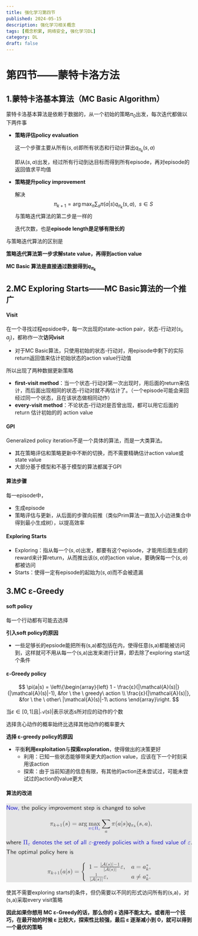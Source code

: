 ```yaml
---
title: 强化学习第四节
published: 2024-05-15
description: 强化学习相关概念
tags: [概念积累, 网络安全, 强化学习DL]
category: DL
draft: false
---
```

# 第四节——蒙特卡洛方法

## 1.蒙特卡洛基本算法（MC Basic Algorithm）

蒙特卡洛基本算法是依赖于数据的，从一个初始的策略$\pi_0$出发，每次迭代都做以下两件事

- **策略评估policy evaluation**

  这一个步骤主要从所有$(s,a)$即所有状态和行动计算出$q_{\pi_k}(s,a)$

  即从$(s,a)$出发，经过所有行动到达目标而得到所有episode，再对episode的返回值求平均值

- **策略提升policy improvement**

  解决
  $$
  \pi_{k+1} = \arg\max_{\pi}\sum_{a}\pi(a|s)q_{\pi_k}(s,a), \ \ s\in S
  $$
  与策略迭代算法的第二步是一样的
  
  迭代次数，也是**episode length是足够有限长的**

与策略迭代算法的区别是

**策略迭代算法第一步求解state value，再得到action value**

**MC Basic 算法是直接通过数据得到$q_{\pi_k}$**

## 2.MC Exploring Starts——MC Basic算法的一个推广

#### Visit

在一个寻找过程epsidoe中，每一次出现的state-action pair，状态-行动对$(s_i,a_j)$，都称作一次**访问visit**

- 对于MC Basic算法，只使用初始的状态-行动对，用episode中剩下的实际return返回值来估计初始状态的action value行动值


所以出现了两种数据更新策略

- **first-visit method**：当一个状态-行动对第一次出现时，用后面的return来估计，而后面出现相同的状态-行动对就不再估计了。（一个episode可能会来回经过同一个状态，且在该状态做相同动作）
- **every-visit method**：不论状态-行动对是否曾出现，都可以用它后面的 return 估计初始的的 action value

#### GPI

Generalized policy iteration不是一个具体的算法，而是一大类算法。

- 其在策略评估和策略更新中不断的切换，而不需要精确估计action value或state value
- 大部分基于模型和不基于模型的算法都属于GPI

#### 算法步骤

每一episode中，

- 生成episode
- 策略评估与更新，从后面的步骤向前推（类似Prim算法一直加入小边进集合中得到最小生成树），以提高效率

#### Exploring Starts

- Exploring：指从每一个$(s,a)$出发，都要有这个episode，才能用后面生成的reward来计算return，从而推出该$(s,a)$的action value，要确保每一个$(s,a)$都被访问
- Starts：使得一定有episode的起始为$(s,a)$而不会被遗漏

## 3.MC ε-Greedy

#### soft policy

每一个行动都有可能去选择

**引入soft policy的原因**

- 一些足够长的epsiode能把所有(s,a)都包括在内，使得任意(s,a)都能被访问到，这样就可不用从每一个(s,a)出发来进行计算，即去除了exploring start这个条件

#### ε-Greedy policy

$$
\pi(a|s) = 
\left\{\begin{array}{left} 1 - \frac{ε}{|\mathcal{A}(s)|}(|\mathcal{A}(s)|-1), &for \ the \ greedy\ action
\\ \frac{ε}{|\mathcal{A}(s)|}, &for \ the \ other\ |\mathcal{A}(s)|-1\ actions
\end{array}\right.
$$

当$ε\in[0,1]$且$|\mathcal{A}(s)|$表示状态s所对应的动作的个数

选择贪心动作的概率始终比选择其他动作的概率要大

**选择 ε-greedy policy的原因**

- 平衡**利用exploitation**与**探索exploration**，使得做出的决策更好
  - 利用：已知一些状态能够带来更大的action value，应该在下一个时刻采用该action
  - 探索：由于当前知道的信息有限，有其他的action还未尝试过，可能未尝试过的action的value更大

#### 算法的改进

![image-20240516174110790](https://raw.githubusercontent.com/PasserByNaOH/PicGo/main/blogPic/image-20240516174110790.png)

使其不需要exploring starts的条件，但仍需要以不同的形式访问所有的(s,a)，对(s,a)采取every visit策略

**因此如果你想用 MC ε-Greedy的话，那么你的 ε 选择不能太大。或者用一个技巧，在最开始的时候 ε 比较大，探索性比较强，最后 ε 逐渐减小到 0，就可以得到一个最优的策略**
